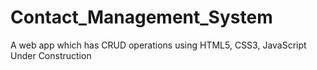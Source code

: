 # Contact_Management_System
A web app which has CRUD operations using HTML5, CSS3, JavaScript
Under Construction
